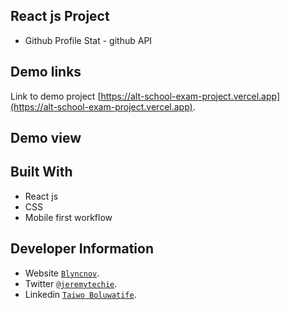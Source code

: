 ## React js Project

- Github Profile Stat - github API

## Demo links

Link to demo project [https://alt-school-exam-project.vercel.app](https://alt-school-exam-project.vercel.app).

## Demo view


## Built With

- React js
- CSS
- Mobile first workflow

## Developer Information

- Website [`Blyncnov`](https://pro-blyncnov.vercel.app).
- Twitter [`@jeremytechie`](https://twitter.com/jeremytechie).
- Linkedin [`Taiwo Boluwatife`](https://linkedin.com/in/blyncnov).
